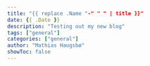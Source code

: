 ```yaml
---
title: "{{ replace .Name "-" " " | title }}"
date: {{ .Date }}
description: "Testing out my new blog"
tags: ["general"]
categories: ["general"]
author: "Mathias Haugsbø"
showToc: false
---
```

